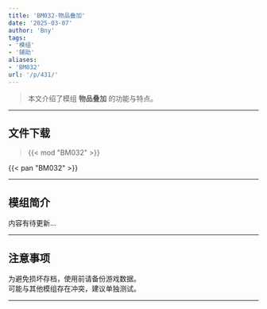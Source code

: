 ```yaml
---
title: 'BM032-物品叠加'
date: '2025-03-07'
author: 'Bny'
tags:
- '模组'
- '辅助'
aliases:
- 'BM032'
url: '/p/431/'
---
```


> 本文介绍了模组 **物品叠加** 的功能与特点。

---

## 文件下载  

> {{< mod "BM032" >}}  

{{< pan "BM032" >}}  

---

## 模组简介

>  
内容有待更新...  

---

## 注意事项

>  
为避免损坏存档，使用前请备份游戏数据。  
可能与其他模组存在冲突，建议单独测试。  

---

